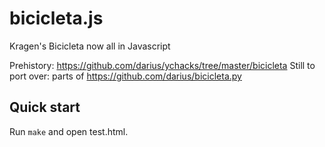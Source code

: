 bicicleta.js
============

Kragen's Bicicleta now all in Javascript

Prehistory: https://github.com/darius/ychacks/tree/master/bicicleta
Still to port over: parts of https://github.com/darius/bicicleta.py

## Quick start

Run `make` and open test.html.
